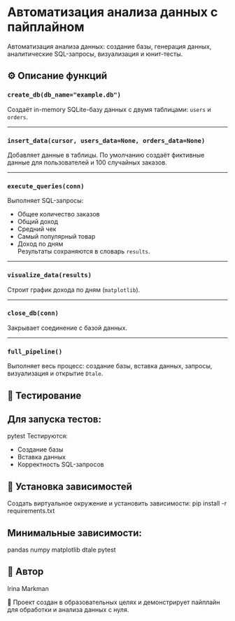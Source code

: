 # Автоматизация анализа данных с пайплайном

Автоматизация анализа данных: создание базы, генерация данных, аналитические SQL-запросы, визуализация и юнит-тесты.

## ⚙️ Описание функций

### `create_db(db_name="example.db")`
Создаёт in-memory SQLite-базу данных с двумя таблицами: `users` и `orders`.

---

### `insert_data(cursor, users_data=None, orders_data=None)`
Добавляет данные в таблицы. По умолчанию создаёт фиктивные данные для пользователей и 100 случайных заказов.

---

### `execute_queries(conn)`
Выполняет SQL-запросы:
- Общее количество заказов
- Общий доход
- Средний чек
- Самый популярный товар
- Доход по дням  
Результаты сохраняются в словарь `results`.

---

### `visualize_data(results)`
Строит график дохода по дням (`matplotlib`).

---

### `close_db(conn)`
Закрывает соединение с базой данных.

---

### `full_pipeline()`
Выполняет весь процесс: создание базы, вставка данных, запросы, визуализация и открытие `Dtale`.

## 🧪 Тестирование

## Для запуска тестов:
pytest
Тестируются:
- Создание базы
- Вставка данных
- Корректность SQL-запросов

## 🧰 Установка зависимостей
Создать виртуальное окружение и установить зависимости:
pip install -r requirements.txt

## Минимальные зависимости:
pandas
numpy
matplotlib
dtale
pytest

## 📝 Автор
Irina Markman

📌 Проект создан в образовательных целях и демонстрирует пайплайн для обработки и анализа данных с нуля.
